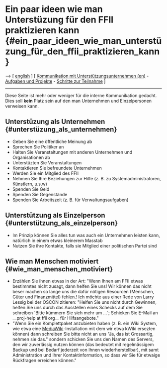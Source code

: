 # Ein paar ideen wie man Unterstüzung für den FFII praktizieren kann {#ein_paar_ideen_wie_man_unterstüzung_für_den_ffii_praktizieren_kann}

\--\> \[ [ english](FFIISupportEn "wikilink") \] \[ [ Kommunikation mit
Unterstützungsunternehmen (en)](SarjiEn "wikilink") - [ Aufgaben und
Projekte](FfiiprojDe "wikilink") - [ Schritte zur
Teilnahme](FfiiprojPartDe "wikilink") \]

------------------------------------------------------------------------

Diese Seite ist mehr oder weniger für die interne Kommunikation gedacht.
Dies soll **kein** Platz sein auf den man Unternehmen und Einzelpersonen
verweisen kann.

## Unterstüzung als Unternehmen {#unterstüzung_als_unternehmen}

-   Geben Sie eine öffentliche Meinung ab
-   Sprechen Sie Politiker an
-   Halten Sie Veranstaltungen mit anderen Unternehmen und
    Organisationen ab
-   Unterstüzten Sie Veranstaltungen
-   Kontaktieren Sie befreundete Unternehmen
-   Werden Sie ein Mitglied des FFII
-   Nehmen Sie Ihre Beziehungen zur Hilfe (z. B. zu
    Systemadministratoren, Künstlern, u.s.w)
-   Spenden Sie Geld
-   Spenden Sie Gegenstände
-   Spenden Sie Arbeitszeit (z. B. für Verwaltungsaufgaben)

## Unterstützung als Einzelperson {#unterstützung_als_einzelperson}

-   Im Prinzip können Sie alles tun was auch ein Unternehmen leisten
    kann, natürlich in einem etwas kleinerem Masstab
-   Nutzen Sie ihre Kontakte, falls sie Mitglied einer politischen
    Partei sind

## Wie man Menschen motiviert {#wie_man_menschen_motiviert}

-   Erzählen Sie ihnen etwas in der Art: \"Wenn Ihnen am FFII etwas
    bestimmtes nicht zusagt, dann helfen Sie uns! Wir können das nicht
    beser machen so lange uns die dafür nötigen Resourcen (Menschen,
    Güter und Finanzmittel) fehlen.! Ich möchte aus einer Rede von Larry
    Lessig bei der OSCON zitieren: \"Helfen Sie uns nicht durch
    Gewinnen, helfen Sie uns durch das Ausstellen eines Schecks auf dem
    Sie schreiben ´Bitte kümmern Sie sich mehr um \...´; Schicken Sie
    E-Mail an \_\_proj-help at ffii org\_\_ für Hilfsangebote.\"
-   \"Wenn Sie ein Komplettpaket anzubieten haben (z. B. ein Wiki
    System, wie etwa eine [MediaWiki](MediaWiki "wikilink")-Installation
    mit dem wir etwa kWiki ersezten können) dann schreiben Sie bitte
    nicht an uns \"Ja, das ist Grossartig, nehmen sie das.\" sondern
    schicken Sie uns den Namen des Servers, den wir zuverlässig nutzen
    können (das bedeutet mit regelmässigem Backup und bei Bedarf
    jederzeit von Ihnen wiederherstellbar), mit samt Administration und
    Ihrer Kontaktinformation, so dass wir Sie für etwaige Rückfragen
    erreichen können.\"
